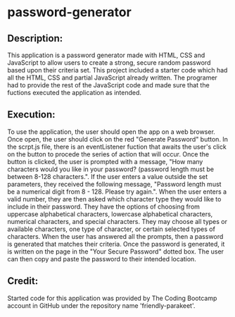 # password-generator

## Description:

This application is a password generator made with HTML, CSS and JavaScript to allow users to create a strong, secure random password based upon their criteria set. This project included a starter code which had all the HTML, CSS and partial JavaScript already written. The programer had to provide the rest of the JavaScript code and made sure that the fuctions executed the application as intended. 

## Execution: 
 To use the application, the user should open the app on a web browser. Once open, the user should click on the red "Generate Password" button. In the scrpt.js file, there is an eventListener fuction that awaits the user's click on the button to procede the series of action that will occur. Once the button is clicked, the user is prompted with a message, "How many characters would you like in your password? (password length must be between 8-128 characters.". If the user enters a value outside the set parameters, they received the following message, "Password length must be a numerical digit from 8 - 128. Please try again.". When the user enters a valid number, they are then asked which character type they would like to include in their password. They have the options of choosing from uppercase alphabetical characters, lowercase alphabetical characters, numerical characters, and special characters. They may choose all types or available characters, one type of character, or certain selected types of characters. When the user has answered all the prompts, then a password is generated that matches their criteria. Once the password is generated, it is written on the page in the "Your Secure Password" dotted box. The user can then copy and paste the password to their intended location. 

 ## Credit:

Started code for this application was provided by The Coding Bootcamp account in GitHub under the repository name 'friendly-parakeet'. 